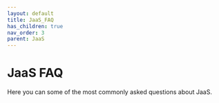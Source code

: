 ```yaml
---
layout: default
title: JaaS_FAQ
has_children: true
nav_order: 3
parent: JaaS
---
```


# JaaS FAQ

Here you can some of the most commonly asked questions about JaaS.
